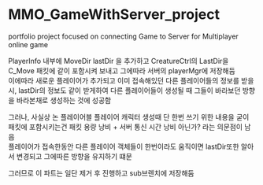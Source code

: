 # MMO_GameWithServer_project
 portfolio project focused on connecting Game to Server for Multiplayer online game

 PlayerInfo 내부에 MoveDir lastDir 을 추가하고 CreatureCtrl의 LastDir을 C_Move 패킷에 같이 포함시켜 보내고 그에따라 서버의 playerMgr에 저장해둠  
 이에따라 새로운 플레이어가 추가되고 이미 접속해있던 다른 플레이어들의 정보를 받을 시, lastDir의 정보도 같이 받게하여 다른 플레이어들이 생성될 때 그들이 바라보던 방향을 바라본채로 생성하는 것에 성공함

 그러나, 사실상 논 플레이어블 플레이어 캐릭터 생성때 단 한번 쓰기 위한 내용을 굳이 패킷에 포함시키는건 패킷 용량 낭비 + 서버 통신 시간 낭비 아닌가? 라는 의문점이 남음  
 플레이어가 접속한동안 다른 플레이어 객체들이 한번이라도 움직이면 lastDir또한 알아서 변경되고 그에따른 방향을 유지하기 떄문

그러므로 이 파트는 일단 제거 후 진행하고 sub브렌치에 저장해둠
